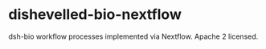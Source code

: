 # dishevelled-bio-nextflow
dsh-bio workflow processes implemented via Nextflow. Apache 2 licensed.


